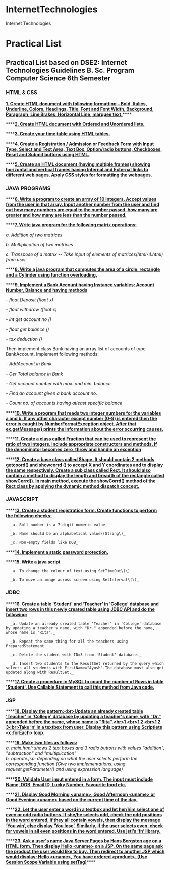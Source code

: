 # InternetTechnologies
Internet Technologies

# Practical List

## Practical List based on DSE2: Internet Technologies Guidelines B. Sc. Program Computer Science 6th Semester

### HTML & CSS

[**1. Create HTML document with following formatting – Bold, Italics, Underline, Colors, Headings, Title, Font and Font Width, Background, Paragraph, Line Brakes, Horizontal Line, marquee text.**](html-and-css/q1.md)\*\*\*\*

\*\*\*\*[**2. Create HTML document with Ordered and Unordered lists.**](html-and-css/q2.md)

\*\*\*\*[**3. Create your time table using HTML tables.**](html-and-css/q3.md)

\*\*\*\*[**4. Create a Registration / Admission or Feedback Form with Input Type, Select and Text Area, Text Box, Option/radio buttons, Checkboxes, Reset and Submit buttons using HTML.**](html-and-css/q4.md)

\*\*\*\*[**5. Create an HTML document \(having multiple frames\) showing horizontal and vertical frames having Internal and External links to different web pages. Apply CSS styles for formatting the webpages.**](html-and-css/q5.md)

### JAVA PROGRAMS

\*\*\*\*[**6. Write a program to create an array of 10 integers. Accept values from the user in that array. Input another number from the user and find out how many numbers are equal to the number passed, how many are greater and how many are less than the number passed.**](java-programs/q6.md)

\*\*\*\*[**7. Write java program for the following matrix operations:**](java-programs/q7.md)

_a.  Addition of two matrices_

_b. Multiplication of two matrices_

_c. Transpose of a matrix          -- Take input of elements of matrices\(html-4.html\) from user._

\*\*\*\*[**8. Write a java program that computes the area of a circle, rectangle and a Cylinder using function overloading.**](java-programs/q8.md)

\*\*\*\*[**9. Implement a Bank Account having Instance variables: Account Number, Balance and having methods**
](java-programs/q9.md)

   _- float Deposit \(float x\)_

   _- float withdraw \(float x\)_

   _- int get account no \(\)_

   _- float get balance \(\)_

   _- tax deduction \(\)_

Then implement class Bank having an array list of accounts of type BankAccount. Implement following methods:

   _- AddAccount in Bank_

   _- Get Total balance in Bank_

   _- Get account number with max. and min. balance_

   _- Find an account given a bank account no._

   _- Count no. of accounts having atleast specific balance_

\*\*\*\*[**10. Write a program that reads two integer numbers for the variables a and b. If any other character except number \(0-9\) is entered then the error is caught by NumberFormatException object. After that ex.getMessage\(\) prints the information about the error occurring causes.**](java-programs/q10.md)

\*\*\*\*[**11. Create a class called Fraction that can be used to represent the ratio of two integers. Include appropriate constructors and methods. If the denominator becomes zero, throw and handle an exception**](java-programs/q11.md)

\*\*\*\*[**12. Create a base class called Shape. It should contain 2 methods getcoord\(\) and showcorrd \(\) to accept X and Y coordinates and to display the same respectively. Create a sub class called Rect. It should also contain a method to display the length and breadth of the rectangle called showCorrd\(\). In main method, execute the showCorrd\(\) method of the Rect class by applying the dynamic method dispatch concept.**](java-programs/q12.md)

### JAVASCRIPT

\*\*\*\*[**13. Create a student registration form. Create functions to perform the following checks:**
](javascript/q13.md)

      _a. Roll number is a 7-digit numeric value_

      _b. Name should be an alphabetical value\(String\)_

      _c. Non-empty fields like DOB_

\*\*\*\*[**14. Implement a static password protection.**](javascript/q14.md)

\*\*\*\*[**15. Write a java script**
](javascript/q15.md)

      _a. To change the colour of text using SetTimeOut\(\)_

      _b. To move an image across screen using SetInterval\(\)_



### JDBC

\*\*\*\*[**16. Create a table 'Student' and ‘Teacher’ in 'College' database and insert two rows in this newly created table using JDBC API and do the following:**
](jdbc/q16.md)

      _a. Update an already created table 'Teacher' in 'College' database by updating a teacher's name, with "Dr." appended before the name, whose name is "Rita"._

      _b. Repeat the same thing for all the teachers using PreparedStatement._

      _c. Delete the student with ID=3 from 'Student' database._

      _d. Insert two students to the ResultSet returned by the query which selects all students with FirstName="Ayush".The database must also get updated along with ResultSet._

\*\*\*\*[**17. Create a procedure in MySQL to count the number of Rows in table 'Student'. Use Callable Statement to call this method from Java code.**](jdbc/q17.md)

### JSP

\*\*\*\*[**18. Display the pattern:&lt;br&gt;Update an already created table 'Teacher' in 'College' database by updating a teacher's name, with "Dr." appended before the name, whose name is "Rita".&lt;br&gt;1 &lt;br&gt;1 2 &lt;br&gt;1 2 3&lt;br&gt;Take ‘n’ in a textbox from user. Display this pattern using Scriptlets &lt;c:forEach&gt; loop.**](jsp/q18.md)

\*\*\*\*[**19. Make two files as follows:**   
](jsp/q19.md)    _a. main.html: shows 2 text boxes and 3 radio buttons with values "addition", "subtraction" and "multiplication"   
    b. operate.jsp: depending on what the user selects perform the corresponding function \(Give two implementations: using request.getParameter\(\) and using expression language\)_

\*\*\*\*[**20. Validate User input entered in a form. The input must include Name, DOB, Email ID, Lucky Number, Favourite food etc.**
](jsp/q20.md)

\*\*\*\*[**21. Display Good Morning &lt;uname&gt;, Good Afternoon &lt;uname&gt; or Good Evening &lt;uname&gt; based on the current time of the day.**
](jsp/q21.md)

\*\*\*\*[**22. Let the user enter a word in a textbox and let her/him select one of even or odd radio buttons. If she/he selects odd, check the odd positions in the word entered, if they all contain vowels, then display the message ‘You win’, else display ‘You lose’. Similarly, if the user selects even, check for vowels in all even positions in the word entered. Use jstl’s ‘fn’ library.**
](jsp/q22.md)

\*\*\*\*[**23. Ask a user's name Java Server Pages by Hans Bergsten age on a HTML form. Then display Hello &lt;uname&gt; on a JSP. On the same page ask the product the user would like to buy. Then redirect to another JSP which would display: Hello &lt;uname&gt;, You have ordered &lt;product&gt;. \(Use Session Scope Variable using setTag\)**](jsp/q23.md)\*\*\*\*

